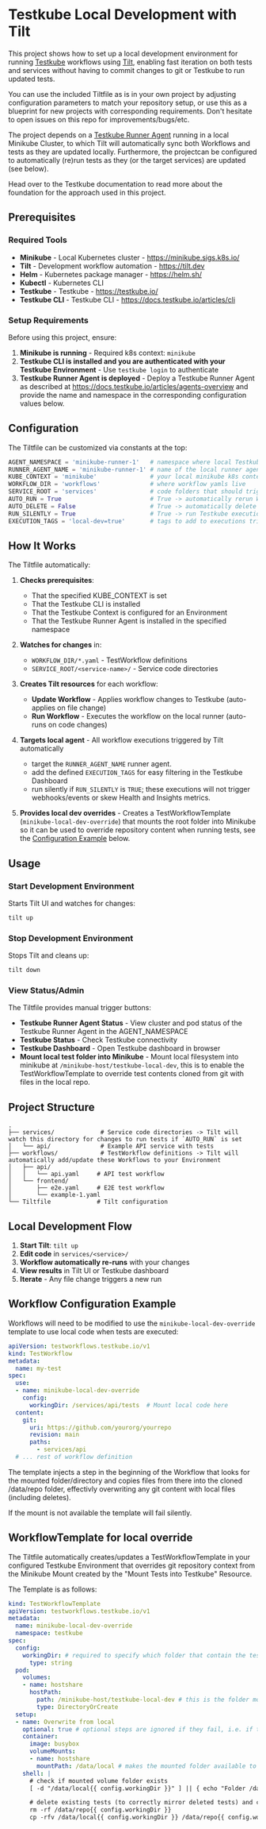 # Testkube Local Development with Tilt

This project shows how to set up a local development environment for running [Testkube](https://testkube.io) workflows using [Tilt](https://tilt.dev), enabling fast iteration on both tests and services without having to commit changes to git or Testkube to run updated tests. 

You can use the included Tiltfile as is in your own project by adjusting configuration parameters to match your repository setup, or use this as a blueprint for new projects with corresponding requirements. Don't hesitate to open issues on this repo for improvements/bugs/etc.

The project depends on a [Testkube Runner Agent](https://docs.testkube.io/articles/agents-overview#runner-agents) running in a local Minikube Cluster, 
to which Tilt will automatically sync both Workflows and tests as they are updated locally. Furthermore, the projectcan be configured to automatically (re)run tests as they (or the target services) are updated (see below).

Head over to the Testkube documentation to read more about the foundation for the approach used in this project.

## Prerequisites

### Required Tools

* **Minikube** - Local Kubernetes cluster - https://minikube.sigs.k8s.io/
* **Tilt** - Development workflow automation - https://tilt.dev
* **Helm** - Kubernetes package manager - https://helm.sh/
* **Kubectl** - Kubernetes CLI
* **Testkube** - Testkube - https://testkube.io/ 
* **Testkube CLI** - Testkube CLI - https://docs.testkube.io/articles/cli 

### Setup Requirements

Before using this project, ensure:

1. **Minikube is running** - Required k8s context: `minikube`
2. **Testkube CLI is installed and you are authenticated with your Testkube Environment** - Use `testkube login` to authenticate
3. **Testkube Runner Agent is deployed** - Deploy a Testkube Runner Agent as described at https://docs.testkube.io/articles/agents-overview and provide the name and namespace in the corresponding configuration values below.

## Configuration

The Tiltfile can be customized via constants at the top:

```python
AGENT_NAMESPACE = 'minikube-runner-1'   # namespace where local Testkube Runner Agent runs
RUNNER_AGENT_NAME = 'minikube-runner-1' # name of the local runner agent - usually the same as the namespace
KUBE_CONTEXT = 'minikube'               # your local minikube k8s context
WORKFLOW_DIR = 'workflows'              # where workflow yamls live
SERVICE_ROOT = 'services'               # code folders that should trigger runs
AUTO_RUN = True                         # True -> automatically rerun Workflows when tests are updated
AUTO_DELETE = False                     # True -> automatically delete Workflows from Environment when they are deleted in the filesystem
RUN_SILENTLY = True                     # True -> run Testkube executions silently
EXECUTION_TAGS = 'local-dev=true'       # tags to add to executions triggered locally
```

## How It Works

The Tiltfile automatically:

1. **Checks prerequisites**:
   - That the specified KUBE_CONTEXT is set
   - That the Testkube CLI is installed
   - That the Testkube Context is configured for an Environment
   - That the Testkube Runner Agent is installed in the specified namespace

2. **Watches for changes** in:
   * `WORKFLOW_DIR/*.yaml` - TestWorkflow definitions
   * `SERVICE_ROOT/<service-name>/` - Service code directories

3. **Creates Tilt resources** for each workflow:
   * **Update Workflow** - Applies workflow changes to Testkube (auto-applies on file change)
   * **Run Workflow** - Executes the workflow on the local runner (auto-runs on code changes)

4. **Targets local agent** - All workflow executions triggered by Tilt automatically 
   - target the `RUNNER_AGENT_NAME` runner agent.
   - add the defined `EXECUTION_TAGS` for easy filtering in the Testkube Dashboard 
   - run silently if `RUN_SILENTLY` is `TRUE`; these executions will not trigger webhooks/events or skew Health and Insights metrics.

5. **Provides local dev overrides** - Creates a TestWorkflowTemplate (`minikube-local-dev-override`) that mounts the root folder into Minikube 
   so it can be used to override repository content when running tests, see the [Configuration Example](#workflow-configuration-example) below.

## Usage

### Start Development Environment

Starts Tilt UI and watches for changes:

```bash
tilt up
```

### Stop Development Environment

Stops Tilt and cleans up:

```bash
tilt down
```

### View Status/Admin

The Tiltfile provides manual trigger buttons:

* **Testkube Runner Agent Status** - View cluster and pod status of the Testkube Runner Agent in the AGENT_NAMESPACE
* **Testkube Status** - Check Testkube connectivity
* **Testkube Dashboard** - Open Testkube dashboard in browser
* **Mount local test folder into Minikube** - Mount local filesystem into minikube at `/minikube-host/testkube-local-dev`, this is to enable 
  the TestWorkflowTemplate to override test contents cloned from git with files in the local repo.

## Project Structure

```text
.
├── services/             # Service code directories -> Tilt will watch this directory for changes to run tests if `AUTO_RUN` is set
│   └── api/              # Example API service with tests
├── workflows/            # TestWorkflow definitions -> Tilt will automatically add/update these Workflows to your Environment
│   ├── api/             
│   │   └── api.yaml     # API test workflow
│   └── frontend/
│       ├── e2e.yaml     # E2E test workflow
│       └── example-1.yaml
└── Tiltfile             # Tilt configuration
```

## Local Development Flow

1. **Start Tilt**: `tilt up`
2. **Edit code** in `services/<service>/`
3. **Workflow automatically re-runs** with your changes
4. **View results** in Tilt UI or Testkube dashboard
5. **Iterate** - Any file change triggers a new run

## Workflow Configuration Example

Workflows will need to be modified to use the `minikube-local-dev-override` template to use local code when tests are executed:

```yaml
apiVersion: testworkflows.testkube.io/v1
kind: TestWorkflow
metadata:
  name: my-test
spec:
  use:
  - name: minikube-local-dev-override
    config:
      workingDir: /services/api/tests  # Mount local code here
  content:
    git:
      uri: https://github.com/yourorg/yourrepo
      revision: main
      paths:
        - services/api
  # ... rest of workflow definition
```

The template injects a step in the beginning of the Workflow that looks for the mounted folder/directory and copies
files from there into the cloned /data/repo folder, effectivly overwriting any git content with local files (including deletes).

If the mount is not available the template will fail silently.

## WorkflowTemplate for local override

The Tiltfile automatically creates/updates a TestWorkflowTemplate in your configured Testkube Environment that overrides 
git repository context from the Minikube Mount created by the "Mount Tests into Testkube" Resource.

The Template is as follows:

```yaml
kind: TestWorkflowTemplate
apiVersion: testworkflows.testkube.io/v1
metadata:
  name: minikube-local-dev-override
  namespace: testkube
spec:
  config:
    workingDir: # required to specify which folder that contain the tests, to avoid replacing the entire repo
      type: string
  pod:
    volumes:
    - name: hostshare
      hostPath:
        path: /minikube-host/testkube-local-dev # this is the folder mounted into Minikube
        type: DirectoryOrCreate
  setup:
  - name: Overwrite from local
    optional: true # optional steps are ignored if they fail, i.e. if the mount or specified folder isn't available
    container:
      image: busybox
      volumeMounts:
      - name: hostshare
        mountPath: /data/local # makes the mounted folder available to the Workflow
    shell: | 
      # check if mounted volume folder exists
      [ -d "/data/local{{ config.workingDir }}" ] || { echo "Folder /data/local{{ config.workingDir }} for local override not found!"; exit 1; }

      # delete existing tests (to correctly mirror deleted tests) and copy local tests into repo
      rm -rf /data/repo{{ config.workingDir }}
      cp -rfv /data/local{{ config.workingDir }} /data/repo{{ config.workingDir }}
```
